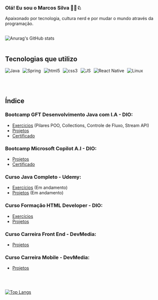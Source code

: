 ### Olá! Eu sou o Marcos Silva 👨‍💻♘

Apaixonado por tecnologia, cultura nerd e por mudar o mundo através da programação.<br><br>


![Anurag's GitHub stats](https://github-readme-stats.vercel.app/api?username=N3onKn1gh7&show_icons=true&theme=tokyonight)<br><br>


## Tecnologias que utilizo


<div style="display: flex;">

  <img alt="Java" src="https://img.shields.io/badge/Java-ED8B00?style=for-the-badge&logo=openjdk&logoColor=white" style="margin-right: 10px;" />

  <img alt="Spring" src="https://img.shields.io/badge/Spring-6DB33F?style=for-the-badge&logo=spring&logoColor=white" style="margin-right: 10px;" />

   <img alt="html5" src="https://img.shields.io/badge/HTML5-E34F26?style=for-the-badge&logo=html5&logoColor=white" style="margin-right: 10px;" />
   
   <img alt="css3" src="https://img.shields.io/badge/CSS3-1572B6?style=for-the-badge&logo=css3&logoColor=white" style="margin-right: 10px;" />

   <img alt="JS" src="https://img.shields.io/badge/JavaScript-F7DF1E?style=for-the-badge&logo=javascript&logoColor=black" style="margin-right: 10px;" />

   <img alt="React Native" src="https://img.shields.io/badge/React_Native-20232A?style=for-the-badge&logo=react&logoColor=61DAFB" style="margin-right: 10px;" />

   <img alt="Linux" src="https://img.shields.io/badge/Linux-FCC624?style=for-the-badge&logo=linux&logoColor=black" style="margin-right: 10px;" />
</div>

<br><br>

## Índice

### Bootcamp GFT Desenvolvimento Java com I.A - DIO:<br>

- [Exercicios](https://github.com/N3onKn1gh7/Estudos/tree/main/java/java_exercicios_Dio) (Pilares POO, Collections, Controle de Fluxo, Stream API)
- [Projetos](https://github.com/N3onKn1gh7/Estudos/tree/main/java/java_projetos_Dio)
- [Certificado](https://hermes.dio.me/certificates/HAK4QLRF.pdf)


### Bootcamp Microsoft Copilot A.I - DIO:<br>
- [Projetos](https://github.com/N3onKn1gh7/Estudos/tree/main/bootcamps/Bootcamp_microsoft_dio)
- [Certificado](https://hermes.dio.me/certificates/JXQ0DX2F.pdf)

### Curso Java Completo - Udemy:<br>
- [Exercícios](https://github.com/N3onKn1gh7/Estudos/tree/main/java/java_exercicios_Udemy) (Em andamento)
- [Projetos]() (Em andamento)

### Curso Formação HTML Developer - DIO:<br>
- [Exercícios](https://github.com/N3onKn1gh7/Estudos/tree/main/html/html_css_exercicios_Dio)
- [Projetos](https://github.com/N3onKn1gh7/Estudos/tree/main/html/html_css_projetos_Dio)

### Curso Carreira Front End - DevMedia:<br>
- [Projetos](https://github.com/N3onKn1gh7/Estudos/tree/main/html/html_css_projetos_Devmedia)

### Curso Carreira Mobile - DevMedia:<br>
- [Projetos](https://github.com/N3onKn1gh7/Estudos/tree/main/mobile/mobile_projetos_devmedia)



<br><br>

[![Top Langs](https://github-readme-stats.vercel.app/api/top-langs/?username=N3onKn1gh7)](https://github.com/anuraghazra/github-readme-stats)









